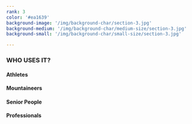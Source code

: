 ```yaml
---
rank: 3
color: '#ea1639'
background-image: '/img/background-char/section-3.jpg'
background-medium: '/img/background-char/medium-size/section-3.jpg'
background-small: '/img/background-char/small-size/section-3.jpg'

---
```


<h3>WHO USES IT?</h3>
<h4>Athletes</h4>
<h4>Mountaineers</h4>
<h4>Senior People</h4>
<h4>Professionals</h4>
